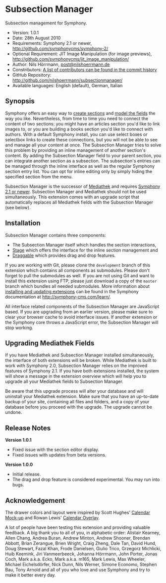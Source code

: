 # Subsection Manager

Subsection management for Symphony.  

- Version: 1.0.1
- Date: 28th August 2010
- Requirements: Symphony 2.1 or newer, <http://github.com/symphonycms/symphony-2/>
- Optional Requirement: JIT Image Manipulation (for image previews), <http://github.com/symphonycms/jit_image_manipulation/>
- Author: Nils Hörrmann, post@nilshoerrmann.de
- Constributors: [A list of contributors can be found in the commit history](http://github.com/nilshoerrmann/subsectionmanager/commits/development/)
- GitHub Repository: <http://github.com/nilshoerrmann/subsectionmanager/>
- Available languages: English (default), German, Italian

## Synopsis

Symphony offers an easy way to [create sections](http://symphony-cms.com/learn/concepts/view/sections/) and [model the fields](http://symphony-cms.com/learn/concepts/view/fields/) the way you like. Nevertheless, from time to time you need to connect the content of two sections: you might have an articles section you'd like to link images to, or you are building a books section you'd like to connect with authors. With a default Symphony install, you can use select boxes or selectbox links to create these connections, but you will not be able to see and manage all your content at once. The Subsection Manager tries to solve this problem by providing an inline management of another section's content. By adding the Subsection Manager field to your parent section, you can integrate another section as a subsection. The subsection's entries can be managed  through the inline interface as well as the regular Symphony section entry list. You can opt for inline editing only by simply hiding the specified section from the menu. 

Subsection Manager is the successor of [Mediathek](http://github.com/nilshoerrmann/mediathek/) and requires [Symphony 2.1 or newer](http://github.com/symphonycms/symphony-2/). Subsection Manager and Mediathek should not be used simultaneously. This extension comes with an upgrade script that automatically replaces all Mediathek fields with the Subsection Manager (see below).

## Installation

Subsection Manager contains three components:

- The Subsection Manager itself which handles the section interactions,
- [Stage](http://github.com/nilshoerrmann/stage/) which offers the interface for the inline section management and
- [Draggable](http://github.com/nilshoerrmann/draggable/) which provides drag and drop features.

If you are working with Git, please clone the `development` branch of this extension which contains all components as submodules. Please don't forget to pull the submodules as well. If you are not using Git and want to install this extension using FTP, please just download a copy of the `master` branch which bundles all needed submodules. More information about [installing and updating extensions](http://symphony-cms.com/learn/tasks/view/install-an-extension/) can be found in the Symphony documentation at <http://symphony-cms.com/learn/>. 

All interface related components of the Subsection Manager are JavaScript based. If you are upgrading from an earlier version, please make sure to clear your browser cache to avoid interface issues. If another extension or the Symphony core throws a JavaScript error, the Subsection Manager will stop working. 

## Upgrading Mediathek Fields

If you have Mediathek and Subsection Manager installed simultaneously, the interface of both extensions will be broken. While Mediathek is built to work with Symphony 2.0, Subsection Manager relies on the improved features of Symphony 2.1. If you have both extensions installed, the system will show a message in the extension overview which will help you to upgrade all your Mediathek fields to Subsection Manager.

Be aware that this upgrade process will alter your database and will uninstall your Mediathek extension. Make sure that you have an up-to-date backup of your site, containing all files and folders, and a copy of your database before you proceed with the upgrade. The upgrade cannot be undone.

## Release Notes

**Version 1.0.1**

- Fixed issue with the section editor display.
- Fixed issues with updates from beta versions.

**Version 1.0.0** 

- Initial release.
- The drag and drop feature is considered experimental. You may run into bugs.

## Acknowledgement

The drawer colors and layout were inspired by Scott Hughes' [Calendar Mock-up](http://symphony-cms.com/community/discussions/103/) and Rowan Lewis' [Calendar Overlay](http://github.com/rowan-lewis/calendaroverlay/).

A lot of people have been testing this extension and providing valuable feedback. A big thank you to all of you, in alphabetic order: Alistair Kearney, Allen Chang, Andrea Buran, Andrew Minton, Andrew Shooner, Brendan Abbott, Brian Zerangue, Brien Wright, Craig Zheng, Dale Tan, David Hund, Doug Stewart, Fazal Khan, Frode Danielsen, Giulio Trico, Grzegorz Michlicki, Huib Keemink, Jiri Vanmeerbeeck, Johanna Hörrmann, John Porter, Jonas Coch, Mark a.k.a. Ecko, Mark a.k.a. m165, Mark Lewis, Max Wheeler, Michael Eichelsdörfer, Nick Dunn, Nils Werner, Simone Economo, Stephen Bau, Tony Arnold and all of you who love and use Symphony and try to make it better every day.